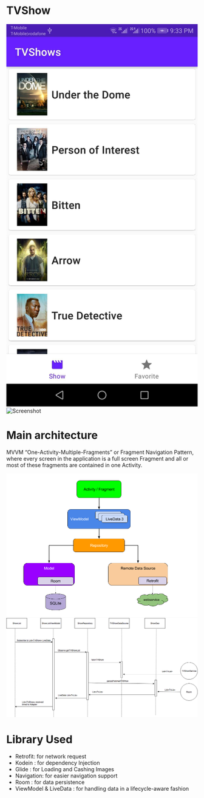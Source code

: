 TVShow
===================================
![Screenshot](/image/main_screen.jpg)
![Screenshot](/image/detailscreen.jpg)


Main architecture
===================================
MVVM “One-Activity-Multiple-Fragments” or Fragment Navigation Pattern, where every screen in the application is a full screen Fragment and all or most of these fragments are contained in one Activity. 

![MVVM](/image/mvvm.png)
![UMLTvShow](/image/UMLTvShow.png)


Library Used
===================================
* Retrofit: for network request
* Kodein : for dependency Injection
* Glide : for Loading and Cashing Images
* Navigation: for easier navigation support
* Room : for data persistence
* ViewModel & LiveData : for handling data in a lifecycle-aware fashion
